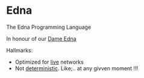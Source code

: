 # Edna
The Edna Programming Language

In honour of our [Dame Edna](https://youtu.be/Ac0CJn0-6tE)

Hallmarks:
- Optimized for [live]() networks
- Not [deterministic](). Like;.. at any givven moment !!!
